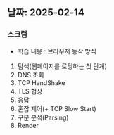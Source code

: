 ## 날짜: 2025-02-14

### 스크럼
- 학습 내용 : 브라우저 동작 방식
1. 탐색(웹페이지를 로딩하는 첫 단계)
2. DNS 조회
3. TCP HandShake
4. TLS 협상
5. 응답
6. 혼잡 제어(+ TCP Slow Start)
7. 구문 분석(Parsing)
8. Render
